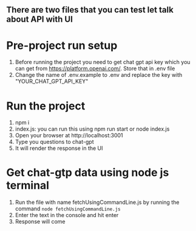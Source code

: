 ## There are two files that you can test let talk about API with UI

# Pre-project run setup

1. Before running the project you need to get chat gpt api key which you can get from https://platform.openai.com/. Store that in .env file
2. Change the name of .env.example to .env and replace the key with "YOUR_CHAT_GPT_API_KEY"

# Run the project

1. npm i
2. index.js: you can run this using npm run start or node index.js
3. Open your browser at http://localhost:3001
4. Type you questions to chat-gpt
5. It will render the response in the UI

# Get chat-gtp data using node js terminal

1. Run the file with name fetchUsingCommandLine.js by running the command
   <code>node fetchUsingCommandLine.js</code>
2. Enter the text in the console and hit enter
3. Response will come
